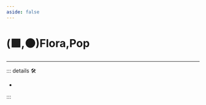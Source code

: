 ```yaml
---
aside: false
---
```

# (🟩,🟠)<ekos>Flora</ekos>,<motor>Pop</motor>

---

<!-- =================================================== -->
<!-- =================================================== -->
<!-- =================================================== -->
<!-- =================================================== -->
<!-- =================================================== -->
::: details 🛠

-

:::
